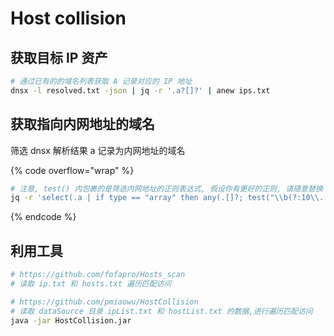 # Host collision

## 获取目标 IP 资产

```bash
# 通过已有的的域名列表获取 A 记录对应的 IP 地址
dnsx -l resolved.txt -json | jq -r '.a?[]?' | anew ips.txt
```

## 获取指向内网地址的域名

筛选 dnsx 解析结果 a 记录为内网地址的域名

{% code overflow="wrap" %}
```bash
# 注意, test() 内包裹的是筛选内网地址的正则表达式, 假设你有更好的正则, 请随意替换
jq -r 'select(.a | if type == "array" then any(.[]?; test("\\b(?:10\\.|172\\.(?:1[6-9]|2[0-9]|3[0-1])\\.|192\\.168\\.)\\d{1,3}\\.\\d{1,3}\\b")) else test("\\b(?:10\\.|172\\.(?:1[6-9]|2[0-9]|3[0-1])\\.|192\\.168\\.)\\d{1,3}\\.\\d{1,3}\\b") end?) | .host' your_file.json
```
{% endcode %}

## 利用工具

```bash
# https://github.com/fofapro/Hosts_scan
# 读取 ip.txt 和 hosts.txt 遍历匹配访问

# https://github.com/pmiaowu/HostCollision
# 读取 dataSource 目录 ipList.txt 和 hostList.txt 的数据,进行遍历匹配访问
java -jar HostCollision.jar
```
